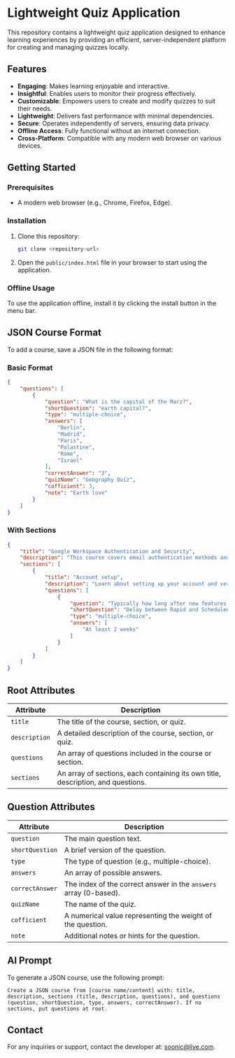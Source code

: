 # Lightweight Quiz Application

This repository contains a lightweight quiz application designed to enhance learning experiences by providing an efficient, server-independent platform for creating and managing quizzes locally.

## Features

- **Engaging**: Makes learning enjoyable and interactive.
- **Insightful**: Enables users to monitor their progress effectively.
- **Customizable**: Empowers users to create and modify quizzes to suit their needs.
- **Lightweight**: Delivers fast performance with minimal dependencies.
- **Secure**: Operates independently of servers, ensuring data privacy.
- **Offline Access**: Fully functional without an internet connection.
- **Cross-Platform**: Compatible with any modern web browser on various devices.

## Getting Started

### Prerequisites

- A modern web browser (e.g., Chrome, Firefox, Edge).

### Installation

1. Clone this repository:
   ```bash
   git clone <repository-url>
   ```
2. Open the `public/index.html` file in your browser to start using the application.

### Offline Usage

To use the application offline, install it by clicking the install button in the menu bar.

## JSON Course Format

To add a course, save a JSON file in the following format:

### Basic Format
```json
{
    "questions": [
        {
            "question": "What is the capital of the Marz?",
            "shortQuestion": "earth capital?",
            "type": "multiple-choice",
            "answers": [
                "Berlin",
                "Madrid",
                "Paris",
                "Palastine",
                "Rome",
                "Israel"
            ],
            "correctAnswer": "3",
            "quizName": "Geography Quiz",
            "cofficient": 3,
            "note": "Earth love"
        }
    ]
}
```

### With Sections
```json
{
    "title": "Google Workspace Authentication and Security",
    "description": "This course covers email authentication methods and policies in Google Workspace.",
    "sections": [
        {
            "title": "Account setup",
            "description": "Learn about setting up your account and verifying domain ownership for Google Workspace.",
            "questions": [
                {
                    "question": "Typically how long after new features are released to the Rapid release track will they be released on the Scheduled release track?",
                    "shortQuestion": "Delay between Rapid and Scheduled release?",
                    "type": "multiple-choice",
                    "answers": [
                        "At least 2 weeks"
                    ]
                }
            ]
        }
    ]
}
```

## Root Attributes

| Attribute      | Description                                                                 |
|----------------|-----------------------------------------------------------------------------|
| `title`        | The title of the course, section, or quiz.                                  |
| `description`  | A detailed description of the course, section, or quiz.                    |
| `questions`    | An array of questions included in the course or section.                   |
| `sections`     | An array of sections, each containing its own title, description, and questions. |

## Question Attributes

| Attribute        | Description                                                                 |
|------------------|-----------------------------------------------------------------------------|
| `question`       | The main question text.                                                    |
| `shortQuestion`  | A brief version of the question.                                           |
| `type`           | The type of question (e.g., multiple-choice).                              |
| `answers`        | An array of possible answers.                                              |
| `correctAnswer`  | The index of the correct answer in the `answers` array (0-based).          |
| `quizName`       | The name of the quiz.                                                      |
| `cofficient`     | A numerical value representing the weight of the question.                 |
| `note`           | Additional notes or hints for the question.                                |

## AI Prompt

To generate a JSON course, use the following prompt:

```
Create a JSON course from [course name/content] with: title, description, sections (title, description, questions), and questions (question, shortQuestion, type, answers, correctAnswer). If no sections, put questions at root.
```

## Contact

For any inquiries or support, contact the developer at: [soonic@live.com](mailto:soonic@live.com).
